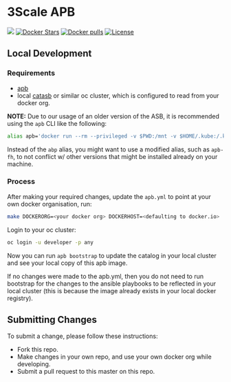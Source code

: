 # 3Scale APB

[![](https://img.shields.io/docker/automated/jrottenberg/ffmpeg.svg)](https://hub.docker.com/r/feedhenry/3scale-apb/)
[![Docker Stars](https://img.shields.io/docker/stars/feedhenry/3scale-apb.svg)](https://registry.hub.docker.com/v2/repositories/feedhenry/3scale-apb/stars/count/)
[![Docker pulls](https://img.shields.io/docker/pulls/feedhenry/3scale-apb.svg)](https://registry.hub.docker.com/v2/repositories/feedhenry/3scale-apb/)
[![License](https://img.shields.io/:license-Apache2-blue.svg)](http://www.apache.org/licenses/LICENSE-2.0)

## Local Development

### Requirements

- [apb](https://github.com/ansibleplaybookbundle/ansible-playbook-bundle/blob/master/README.md#installing-the-apb-tool)
- local [catasb](https://github.com/fusor/catasb) or similar oc cluster, which is configured to read from your docker org.

**NOTE:**
Due to our usage of an older version of the ASB, it is recommended using the `apb` CLI like the following:

```bash
alias apb='docker run --rm --privileged -v $PWD:/mnt -v $HOME/.kube:/.kube -v /var/run/docker.sock:/var/run/docker.sock -u $UID docker.io/feedhenry/apb'
```

Instead of the `abp` alias, you might want to use a modified alias, such as `apb-fh`, to not conflict w/ other versions that might be installed already on your machine.

### Process

After making your required changes, update the `apb.yml` to point at your own docker organisation, run:

```bash
make DOCKERORG=<your docker org> DOCKERHOST=<defaulting to docker.io>
```

Login to your oc cluster:

```bash
oc login -u developer -p any
```

Now you can run `apb bootstrap` to update the catalog in your local cluster and see your local copy of this apb image.

If no changes were made to the apb.yml, then you do not need to run bootstrap for the changes to the ansible playbooks to be reflected in your local cluster (this is because the image already exists in your local docker registry).

## Submitting Changes

To submit a change, please follow these instructions:

- Fork this repo.
- Make changes in your own repo, and use your own docker org while developing.
- Submit a pull request to this master on this repo.

